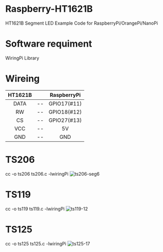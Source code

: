 # Raspberry-HT1621B

HT1621B Segment LED Example Code for RaspberryPi/OrangePi/NanoPi

# Software requiment
WiringPi Library

# Wireing
|HT1621B||RaspberryPi|
|:-:|:-:|:-:|
|DATA|--|GPIO17(#11)|
|RW|--|GPIO18(#12)|
|CS|--|GPIO27(#13)|
|VCC|--|5V|
|GND|--|GND|

# TS206
cc -o ts206 ts206.c -lwiringPi
![ts206-seg6](https://cloud.githubusercontent.com/assets/6020549/23609495/a4f7d5be-02b1-11e7-953a-e61938011230.JPG)

# TS119
cc -o ts119 ts119.c -lwiringPi
![ts119-12](https://cloud.githubusercontent.com/assets/6020549/23609760/f116efa6-02b2-11e7-8f0c-e774e34fd692.JPG)

# TS125
cc -o ts125 ts125.c -lwiringPi
![ts125-17](https://cloud.githubusercontent.com/assets/6020549/23609794/21346268-02b3-11e7-9733-46c4811a3e73.JPG)

